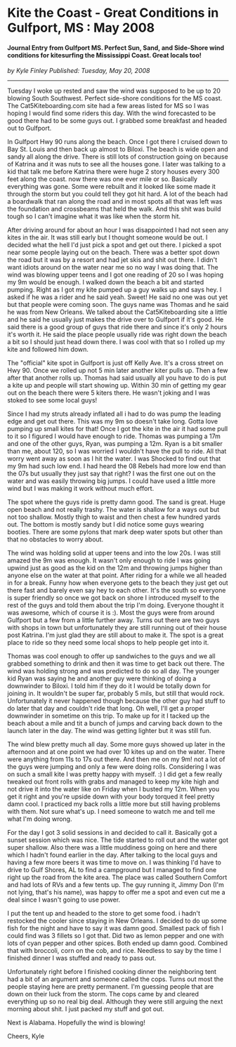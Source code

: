 # Kite the Coast - Great Conditions in Gulfport, MS : May 2008

#### Journal Entry from Gulfport MS. Perfect Sun, Sand, and Side-Shore wind conditions for kitesurfing the Mississippi Coast. Great locals too!

_<div class="article-meta-data"> by <span class="article-meta-author" itemprop="author">Kyle Finley</span> Published: <time itemprop="pubdate" datetime="5/20/2008 5:00:00 AM">Tuesday, May 20, 2008</time></div>_

---

Tuesday I woke up rested and saw the wind was supposed to be up to 20 blowing South Southwest. Perfect side-shore conditions for the MS coast. The Cat5Kiteboarding.com site had a few areas listed for MS so I was hoping I would find some riders this day. With the wind forecasted to be good there had to be some guys out. I grabbed some breakfast and headed out to Gulfport.

In Gulfport Hwy 90 runs along the beach. Once I got there I cruised down to Bay St. Louis and then back up almost to Biloxi. The beach is wide open and sandy all along the drive. There is still lots of construction going on because of Katrina and it was nuts to see all the houses gone. I later was talking to a kid that talk me before Katrina there were huge 2 story houses every 300 feet along the coast. now there was one ever mile or so. Basically everything was gone. Some were rebuilt and it looked like some made it through the storm but you could tell they got hit hard. A lot of the beach had a boardwalk that ran along the road and in most spots all that was left was the foundation and crossbeams that held the walk. And this shit was build tough so I can't imagine what it was like when the storm hit.

After driving around for about an hour I was disappointed I had not seen any kites in the air. It was still early but I thought someone would be out. I decided what the hell I'd just pick a spot and get out there. I picked a spot near some people laying out on the beach. There was a better spot down the road but it was by a resort and had jet skis and shit out there. I didn't want idiots around on the water near me so no way I was doing that. The wind was blowing upper teens and I got one reading of 20 so I was hoping my 9m would be enough. I walked down the beach a bit and started pumping. Right as I got my kite pumped up a guy walks up and says hey. I asked if he was a rider and he said yeah. Sweet! He said no one was out yet but that people were coming soon. The guys name was Thomas and he said he was from New Orleans. We talked about the Cat5Kiteboarding site a little and he said he usually just makes the drive over to Gulfport if it's good. He said there is a good group of guys that ride there and since it's only 2 hours it's worth it. He said the place people usually ride was right down the beach a bit so I should just head down there. I was cool with that so I rolled up my kite and followed him down.

The "official" kite spot in Gulfport is just off Kelly Ave. It's a cross street on Hwy 90. Once we rolled up not 5 min later another kiter pulls up. Then a few after that another rolls up. Thomas had said usually all you have to do is put a kite up and people will start showing up. Within 30 min of getting my gear out on the beach there were 5 kiters there. He wasn't joking and I was stoked to see some local guys!

Since I had my struts already inflated all i had to do was pump the leading edge and get out there. This was my 9m so doesn't take long. Gotta love pumping up small kites for that! Once I got the kite in the air it had some pull to it so I figured I would have enough to ride. Thomas was pumping a 17m and one of the other guys, Ryan, was pumping a 12m. Ryan is a bit smaller than me, about 120, so I was worried I wouldn't have the pull to ride. All that worry went away as soon as I hit the water. I was Shocked to find out that my 9m had such low end. I had heard the 08 Rebels had more low end than the 07s but usually they just say that right? I was the first one out on the water and was easily throwing big jumps. I could have used a little more wind but I was making it work without much effort.

The spot where the guys ride is pretty damn good. The sand is great. Huge open beach and not really trashy. The water is shallow for a ways out but not too shallow. Mostly thigh to waist and then chest a few hundred yards out. The bottom is mostly sandy but I did notice some guys wearing booties. There are some pylons that mark deep water spots but other than that no obstacles to worry about.

The wind was holding solid at upper teens and into the low 20s. I was still amazed the 9m was enough. It wasn't only enough to ride I was going upwind just as good as the kid on the 12m and throwing jumps higher than anyone else on the water at that point. After riding for a while we all headed in for a break. Funny how when everyone gets to the beach they just get out there fast and barely even say hey to each other. It's the south so everyone is super friendly so once we got back on shore I introduced myself to the rest of the guys and told them about the trip I'm doing. Everyone thought it was awesome, which of course it is :). Most the guys were from around Gulfport but a few from a little further away. Turns out there are two guys with shops in town but unfortunately they are still running out of their house post Katrina. I'm just glad they are still about to make it. The spot is a great place to ride so they need some local shops to help people get into it.

Thomas was cool enough to offer up sandwiches to the guys and we all grabbed something to drink and then it was time to get back out there. The wind was holding strong and was predicted to do so all day. The younger kid Ryan was saying he and another guy were thinking of doing a downwinder to Biloxi. I told him if they do it I would be totally down for joining in. It wouldn't be super far, probably 5 mils, but still that would rock. Unfortunately it never happened though because the other guy had stuff to do later that day and couldn't ride that long. Oh well, I'll get a proper downwinder in sometime on this trip. To make up for it I tacked up the beach about a mile and tit a bunch of jumps and carving back down to the launch later in the day. The wind was getting lighter but it was still fun.

The wind blew pretty much all day. Some more guys showed up later in the afternoon and at one point we had over 10 kites up and on the water. There were anything from 11s to 17s out there. And then me on my 9m! not a lot of the guys were jumping and only a few were doing rolls. Considering I was on such a small kite I was pretty happy with myself. :) I did get a few really tweaked out front rolls with grabs and managed to keep my kite high and not drive it into the water like on Friday when I busted my 12m. When you get it right and you're upside down with your body torqued it feel pretty damn cool. I practiced my back rolls a little more but still having problems with them. Not sure what's up. I need someone to watch me and tell me what I'm doing wrong.

For the day I got 3 solid sessions in and decided to call it. Basically got a sunset session which was nice. The tide started to roll out and the water got super shallow. Also there was a little muddiness going on here and there which I hadn't found earlier in the day. After talking to the local guys and having a few more beers it was time to move on. I was thinking I'd have to drive to Gulf Shores, AL to find a campground but I managed to find one right up the road from the kite area. The place was called Southern Comfort and had lots of RVs and a few tents up. The guy running it, Jimmy Don (I'm not lying, that's his name), was happy to offer me a spot and even cut me a deal since I wasn't going to use power.

I put the tent up and headed to the store to get some food. i hadn't restocked the cooler since staying in New Orleans. I decided to do up some fish for the night and have to say it was damn good. Smallest pack of fish I could find was 3 fillets so I got that. Did two as lemon pepper and one with lots of cyan pepper and other spices. Both ended up damn good. Combined that with broccoli, corn on the cob, and rice. Needless to say by the time I finished dinner I was stuffed and ready to pass out.

Unfortunately right before I finished cooking dinner the neighboring tent had a bit of an argument and someone called the cops. Turns out most the people staying here are pretty permanent. I'm guessing people that are down on their luck from the storm. The cops came by and cleared everything up so no real big deal. Although they were still arguing the next morning about shit. I just packed my stuff and got out.

Next is Alabama. Hopefully the wind is blowing!

Cheers,
Kyle
